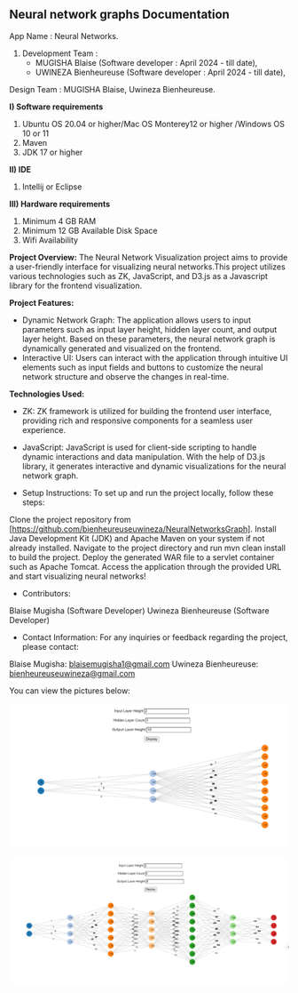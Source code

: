 
Neural network graphs Documentation
-----------------------------------

App Name : Neural Networks.
1. Development Team :
   * MUGISHA Blaise (Software developer : April 2024 - till date),
   * UWINEZA Bienheureuse (Software developer : April 2024 - till date),

Design Team : MUGISHA Blaise, Uwineza Bienheureuse.

**I) Software requirements**
1) Ubuntu OS 20.04 or higher/Mac OS Monterey12 or higher /Windows OS 10 or 11
2) Maven
3) JDK 17 or higher

**II) IDE**
1) Intellij or Eclipse
   
**III) Hardware requirements**
1) Minimum 4 GB RAM
2) Minimum 12 GB Available Disk Space
3) Wifi Availability


**Project Overview:**
The Neural Network Visualization project aims to provide a user-friendly interface for
visualizing neural networks.This project utilizes various technologies such as ZK, JavaScript, and D3.js as a Javascript library for the frontend visualization.

**Project Features:**

* Dynamic Network Graph: The application allows users to input parameters such as input layer height, hidden layer count, and output layer height. Based on these parameters, the neural network graph is dynamically generated and visualized on the frontend.
* Interactive UI: Users can interact with the application through intuitive UI elements such as input fields and buttons  to customize the neural network structure and observe the changes in real-time.

**Technologies Used:**

* ZK: ZK framework is utilized for building the frontend user interface, providing rich and responsive components for a seamless user experience.
* JavaScript: JavaScript is used for client-side scripting to handle dynamic interactions and data manipulation. With the help of D3.js library, it generates interactive and
  dynamic visualizations for the neural network graph.

* Setup Instructions:
To set up and run the project locally, follow these steps:

Clone the project repository from [https://github.com/bienheureuseuwineza/NeuralNetworksGraph].
Install Java Development Kit (JDK) and Apache Maven on your system if not already installed.
Navigate to the project directory and run mvn clean install to build the project.
Deploy the generated WAR file to a servlet container such as Apache Tomcat.
Access the application through the provided URL and start visualizing neural networks!

* Contributors:

Blaise Mugisha (Software Developer)
Uwineza Bienheureuse (Software Developer)

* Contact Information:
For any inquiries or feedback regarding the project, please contact:

Blaise Mugisha: blaisemugisha1@gmail.com
Uwineza Bienheureuse: bienheureuseuwineza@gmail.com

You can view the pictures below:

![](one.png)

![](two.png)



